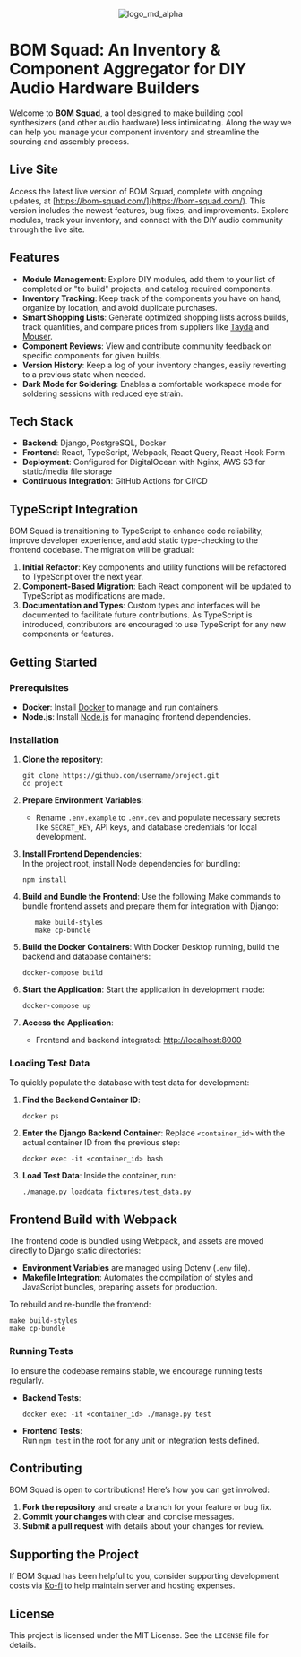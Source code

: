 <p align="center">
  <img src="https://github.com/user-attachments/assets/4976258a-5f92-4dbe-8411-601bab062279" alt="logo_md_alpha" />
</p>


# BOM Squad: An Inventory & Component Aggregator for DIY Audio Hardware Builders

Welcome to **BOM Squad**, a tool designed to make building cool synthesizers (and other audio hardware) less intimidating. Along the way we can help you manage your component inventory and streamline the sourcing and assembly process.

## Live Site

Access the latest live version of BOM Squad, complete with ongoing updates, at [https://bom-squad.com/](https://bom-squad.com/). This version includes the newest features, bug fixes, and improvements. Explore modules, track your inventory, and connect with the DIY audio community through the live site.

## Features

-   **Module Management**: Explore DIY modules, add them to your list of completed or "to build" projects, and catalog required components.
-   **Inventory Tracking**: Keep track of the components you have on hand, organize by location, and avoid duplicate purchases.
-   **Smart Shopping Lists**: Generate optimized shopping lists across builds, track quantities, and compare prices from suppliers like [Tayda](https://www.taydaelectronics.com/) and [Mouser](https://www.mouser.com/).
-   **Component Reviews**: View and contribute community feedback on specific components for given builds.
-   **Version History**: Keep a log of your inventory changes, easily reverting to a previous state when needed.
-   **Dark Mode for Soldering**: Enables a comfortable workspace mode for soldering sessions with reduced eye strain.

## Tech Stack

-   **Backend**: Django, PostgreSQL, Docker
-   **Frontend**: React, TypeScript, Webpack, React Query, React Hook Form
-   **Deployment**: Configured for DigitalOcean with Nginx, AWS S3 for static/media file storage
-   **Continuous Integration**: GitHub Actions for CI/CD

## TypeScript Integration 
BOM Squad is transitioning to TypeScript to enhance code reliability, improve developer experience, and add static type-checking to the frontend codebase. The migration will be gradual: 
1. **Initial Refactor**: Key components and utility functions will be refactored to TypeScript over the next year. 
2. **Component-Based Migration**: Each React component will be updated to TypeScript as modifications are made.
3. **Documentation and Types**: Custom types and interfaces will be documented to facilitate future contributions. As TypeScript is introduced, contributors are encouraged to use TypeScript for any new components or features.

## Getting Started

### Prerequisites

-   **Docker**: Install [Docker](https://www.docker.com/products/docker-desktop) to manage and run containers.
-   **Node.js**: Install [Node.js](https://nodejs.org/en/download) for managing frontend dependencies.

### Installation

1.  **Clone the repository**:
    
	```
	git clone https://github.com/username/project.git
	cd project
	```
    
2.  **Prepare Environment Variables**:
    
    -   Rename `.env.example` to `.env.dev` and populate necessary secrets like `SECRET_KEY`, API keys, and database credentials for local development.
3.  **Install Frontend Dependencies**:  
    In the project root, install Node dependencies for bundling:
	```
	npm install
	```
4.  **Build and Bundle the Frontend**: Use the following Make commands to bundle frontend assets and prepare them for integration with Django:
    
	 ```
	    make build-styles
	    make cp-bundle
	```
    
5.  **Build the Docker Containers**: With Docker Desktop running, build the backend and database containers:
   	 ```
    docker-compose build
	```    
6.  **Start the Application**: Start the application in development mode:
	```
	docker-compose up
	```  
    
7.  **Access the Application**:
    
    -   Frontend and backend integrated: [http://localhost:8000](http://localhost:8000)

### Loading Test Data

To quickly populate the database with test data for development:

1.  **Find the Backend Container ID**:
	 ```   
	docker ps
	 ```   
2.  **Enter the Django Backend Container**: Replace `<container_id>` with the actual container ID from the previous step:
	```  
	docker exec -it <container_id> bash
	``` 
3.  **Load Test Data**: Inside the container, run:
	```
	./manage.py loaddata fixtures/test_data.py
	```

## Frontend Build with Webpack

The frontend code is bundled using Webpack, and assets are moved directly to Django static directories:

-   **Environment Variables** are managed using Dotenv (`.env` file).
-   **Makefile Integration**: Automates the compilation of styles and JavaScript bundles, preparing assets for production.

To rebuild and re-bundle the frontend:
```
make build-styles
make cp-bundle 
```
### Running Tests

To ensure the codebase remains stable, we encourage running tests regularly.

-   **Backend Tests**:
    
    `docker exec -it <container_id> ./manage.py test` 
    
-   **Frontend Tests**:  
    Run `npm test` in the root for any unit or integration tests defined.
    

## Contributing

BOM Squad is open to contributions! Here’s how you can get involved:

1.  **Fork the repository** and create a branch for your feature or bug fix.
2.  **Commit your changes** with clear and concise messages.
3.  **Submit a pull request** with details about your changes for review.

## Supporting the Project

If BOM Squad has been helpful to you, consider supporting development costs via [Ko-fi](https://ko-fi.com/bomsquad/) to help maintain server and hosting expenses.

## License

This project is licensed under the MIT License. See the `LICENSE` file for details.



